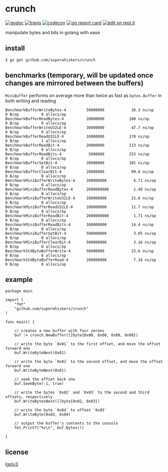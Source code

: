 # crunch

[![godoc](https://godoc.org/github.com/superwhiskers/crunch?status.svg)](https://godoc.org/github.com/superwhiskers/crunch)&nbsp;[![travis](https://travis-ci.org/superwhiskers/crunch.svg?branch=master)](https://travis-ci.org/superwhiskers/crunch#)&nbsp;[![codecov](https://codecov.io/gh/superwhiskers/crunch/branch/master/graph/badge.svg)](https://codecov.io/gh/superwhiskers/crunch)&nbsp;[![go report card](https://goreportcard.com/badge/github.com/superwhiskers/crunch)](https://goreportcard.com/report/github.com/superwhiskers/crunch)&nbsp;[![edit on repl.it](https://img.shields.io/badge/try%20it%20on-repl.it-%2359646A.svg)](https://repl.it/github/https://github.com/superwhiskers/crunch?ref=button)


manipulate bytes and bits in golang with ease

## install

```
$ go get github.com/superwhiskers/crunch
```

## benchmarks (temporary, will be updated once changes are mirrored between the buffers)

`MiniBuffer` performs on average more than twice as fast as `bytes.Buffer` in both writing and reading
```
BenchmarkBufferWriteBytes-4       	50000000	        36.3 ns/op	       0 B/op	       0 allocs/op
BenchmarkBufferReadBytes-4        	20000000	       100 ns/op	       0 B/op	       0 allocs/op
BenchmarkBufferWriteU32LE-4       	30000000	        47.7 ns/op	       0 B/op	       0 allocs/op
BenchmarkBufferReadU32LE-4        	10000000	       170 ns/op	       8 B/op	       1 allocs/op
BenchmarkBufferReadBit-4          	20000000	       113 ns/op	       0 B/op	       0 allocs/op
BenchmarkBufferReadBits-4         	 5000000	       253 ns/op	       0 B/op	       0 allocs/op
BenchmarkBufferSetBit-4           	20000000	       101 ns/op	       0 B/op	       0 allocs/op
BenchmarkBufferClearBit-4         	20000000	        99.6 ns/op	       0 B/op	       0 allocs/op
BenchmarkMiniBufferWriteBytes-4   	200000000	         6.71 ns/op	       0 B/op	       0 allocs/op
BenchmarkMiniBufferReadBytes-4    	2000000000	         1.48 ns/op	       0 B/op	       0 allocs/op
BenchmarkMiniBufferWriteU32LE-4   	100000000	        21.6 ns/op	       0 B/op	       0 allocs/op
BenchmarkMiniBufferReadU32LE-4    	100000000	        11.7 ns/op	       0 B/op	       0 allocs/op
BenchmarkMiniBufferReadBit-4      	2000000000	         1.71 ns/op	       0 B/op	       0 allocs/op
BenchmarkMiniBufferReadBits-4     	100000000	        14.4 ns/op	       0 B/op	       0 allocs/op
BenchmarkMiniBufferSetBit-4       	500000000	         3.05 ns/op	       0 B/op	       0 allocs/op
BenchmarkMiniBufferClearBit-4     	500000000	         3.16 ns/op	       0 B/op	       0 allocs/op
BenchmarkStdByteBufferWrite-4     	50000000	        23.6 ns/op	       0 B/op	       0 allocs/op
BenchmarkStdByteBufferRead-4      	200000000	         7.18 ns/op	       0 B/op	       0 allocs/op
```

## example

```golang
package main

import (
	"fmt"
	"github.com/superwhiskers/crunch"
)

func main() {

	// creates a new buffer with four zeroes
	buf := crunch.NewBuffer([]byte{0x00, 0x00, 0x00, 0x00})
	
	// write the byte `0x01` to the first offset, and move the offset forward one
	buf.WriteByteNext(0x01)
	
	// write the byte `0x01` to the second offset, and move the offset forward one
	buf.WriteByteNext(0x01)
	
	// seek the offset back one
	buf.SeekByte(-1, true)
	
	// write the bytes `0x02` and `0x03` to the second and third offsets, respectively
	buf.WriteBytesNext([]byte{0x02, 0x03})
	
	// write the byte `0x04` to offset `0x03`
	buf.WriteByte(0x03, 0x04)
	
	// output the buffer's contents to the console
	fmt.Printf("%v\n", buf.Bytes())
	
}
```

## license

[lgplv3](https://www.gnu.org/licenses/lgpl-3.0.en.html)
